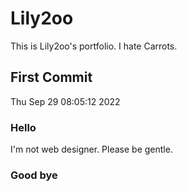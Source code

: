# Lily2oo

This is Lily2oo's portfolio.
I hate Carrots.

## First Commit

Thu Sep 29 08:05:12 2022

### Hello

I'm not web designer. Please be gentle.

### Good bye